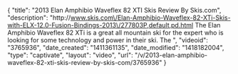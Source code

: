 {
    "title": "2013 Elan Amphibio Waveflex 82 XTI Skis Review By Skis.com",
    "description": "http:\/\/www.skis.com\/Elan-Amphibio-Waveflex-82-XTi-Skis-with-ELX-12.0-Fusion-Bindings-2013\/277803P,default,pd.html  The Elan Amphibio Waveflex 82 XTi is a great all mountain ski for the expert who is looking for some technology and power in their ski. The ",
    "videoid": "3765936",
    "date_created": "1411361135",
    "date_modified": "1418182004",
    "type": "captivate",
    "layout": "video",
    "url": "\/v\/2013-elan-amphibio-waveflex-82-xti-skis-review-by-skis-com\/3765936"
}